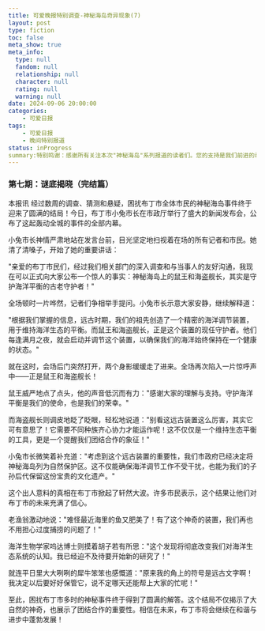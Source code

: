 ```yaml
---
title: 可爱晚报特别调查-神秘海岛奇异现象(7)
layout: post
type: fiction
toc: false
meta_show: true
meta_info:
  type: null
  fandom: null
  relationship: null
  character: null
  rating: null
  warning: null
date: 2024-09-06 20:00:00
categories:
    - 可爱日报
tags:
    - 可爱日报
    - 晚间特别报道
status: inProgress
summary:特别鸣谢：感谢所有关注本次"神秘海岛"系列报道的读者们。您的支持是我们前进的动力。《可爱晚报》将一如既往地为您带来最及时、最全面的新闻报道。让我们一起期待布丁市的美好未来！
---
```

### 第七期：谜底揭晓（完结篇）

本报讯 经过数周的调查、猜测和悬疑，困扰布丁市全体市民的神秘海岛事件终于迎来了圆满的结局！今日，布丁市小兔市长在市政厅举行了盛大的新闻发布会，公布了这起轰动全城的事件的全部内幕。

小兔市长神情严肃地站在发言台前，目光坚定地扫视着在场的所有记者和市民。她清了清嗓子，开始了她的重要讲话：

"亲爱的布丁市民们，经过我们相关部门的深入调查和与当事人的友好沟通，我现在可以正式向大家公布一个惊人的事实：神秘海岛上的鼠王和海盗舰长，其实是守护海洋平衡的古老守护者！"

全场顿时一片哗然，记者们争相举手提问。小兔市长示意大家安静，继续解释道：

"根据我们掌握的信息，远古时期，我们的祖先创造了一个精密的海洋调节装置，用于维持海洋生态的平衡。而鼠王和海盗舰长，正是这个装置的现任守护者。他们每逢满月之夜，就会启动并调节这个装置，以确保我们的海洋始终保持在一个健康的状态。"

就在这时，会场后门突然打开，两个身影缓缓走了进来。全场再次陷入一片惊呼声中——正是鼠王和海盗舰长！

鼠王威严地点了点头，他的声音低沉而有力："感谢大家的理解与支持。守护海洋平衡是我们的使命，也是我们的荣幸。"

而海盗舰长则调皮地眨了眨眼，轻松地说道："别看这远古装置这么厉害，其实它可有意思了！它需要不同种族齐心协力才能运作呢！这不仅仅是一个维持生态平衡的工具，更是一个提醒我们团结合作的象征！"

小兔市长微笑着补充道："考虑到这个远古装置的重要性，我们市政府已经决定将神秘海岛列为自然保护区。这不仅能确保海洋调节工作不受干扰，也能为我们的子孙后代保留这份宝贵的文化遗产。"

这个出人意料的真相在布丁市掀起了轩然大波。许多市民表示，这个结果让他们对布丁市的未来充满了信心。

老渔翁激动地说："难怪最近海里的鱼又肥美了！有了这个神奇的装置，我们再也不用担心过度捕捞的问题了！"

海洋生物学家呜达博士则摸着胡子若有所思："这个发现将彻底改变我们对海洋生态系统的认知。我已经迫不及待要开始新的研究了！"

就连平日里大大咧咧的犀牛笨笨也感慨道："原来我的角上的符号是远古文字啊！我决定以后要好好保管它，说不定哪天还能帮上大家的忙呢！"

至此，困扰布丁市多时的神秘事件终于得到了圆满的解答。这个结局不仅揭示了大自然的神奇，也展示了团结合作的重要性。相信在未来，布丁市将会继续在和谐与进步中蓬勃发展！
